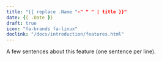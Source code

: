 ```yaml
---
title: "{{ replace .Name "-" " " | title }}"
date: {{ .Date }}
draft: true
icon: "fa-brands fa-linux"
doclink: "/docs/introduction/features.html"
---
```


A few sentences about this feature (one sentence per line).
